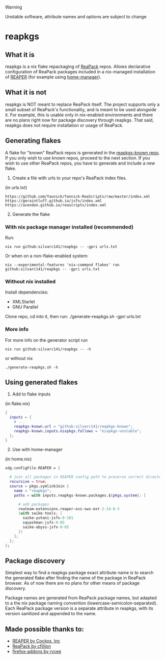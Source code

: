 >[!Warning]
>Unstable software, attribute names and options are subject to change

# reapkgs

## What it is

reapkgs is a nix flake repackaging of [ReaPack](https://reapack.com) repos. Allows declarative configuration of ReaPack packages included in a nix-managed installation of [REAPER](https://www.reaper.fm) (for example using [home-manager](https://github.com/nix-community/home-manager)).

## What it is not

reapkgs is NOT meant to replace ReaPack itself. The project supports only a small subset of ReaPack's functionality, and is meant to be used alongside it. For example, this is usable only in nix-enabled environments and there are no plans right now for package discovery through reapkgs. That said, reapkgs does not require installation or usage of ReaPack.

## Generating flakes

A flake for "known" ReaPack repos is generated in the [reapkgs-known repo](https://github.com/silvarc141/reapkgs-known).
If you only wish to use known repos, proceed to the next section.
If you wish to use other ReaPack repos, you have to generate and include a new flake.

1. Create a file with urls to your repo's ReaPack index files.

(in urls.txt)
```
https://github.com/Yaunick/Yannick-ReaScripts/raw/master/index.xml
https://geraintluff.github.io/jsfx/index.xml
https://acendan.github.io/reascripts/index.xml
```
2. Generate the flake

### With nix package manager installed (recommended)

Run:
```
nix run github:silvarc141/reapkgs -- -gpri urls.txt
```

Or when on a non-flake-enabled system:
```
nix --experimental-features 'nix-command flakes' run github:silvarc141/reapkgs -- -gpri urls.txt
```

### Without nix installed

Install dependencies:
- XMLStarlet
- GNU Parallel

Clone repo, cd into it, then run:
./generate-reapkgs.sh -gpri urls.txt

### More info

For more info on the generator script run
```
nix run github:silvarc141/reapkgs -- -h
```
or without nix
```
./generate-reapkgs.sh -h
```

## Using generated flakes

1. Add to flake inputs

(in flake.nix)
```nix
{
  inputs = {
    # ...
    reapkgs-known.url = "github:silvarc141/reapkgs-known";
    reapkgs-known.inputs.nixpkgs.follows = "nixpkgs-unstable";
  };
}
```
2. Use with home-manager

(in home.nix)
```nix
xdg.configFile.REAPER = {

  # join all packages in REAPER config path to preserve correct directory structure
  recursive = true;
  source = pkgs.symlinkJoin {
    name = "reapkgs";
    paths = with inputs.reapkgs-known.packages.${pkgs.system}; [

      # add packages
      reateam-extensions.reaper-oss-sws-ext-2-14-0-3
      (with saike-tools; [
        saike-yutani-jsfx-0-101
        squashman-jsfx-0-85
        saike-abyss-jsfx-0-05
      ])
    ];
  };
};
```

## Package discovery

Simplest way to find a reapkgs package exact attribute name is to search the generated flake after finding the name of the package in ReaPack browser.
As of now there are no plans for other means of package discovery.

Package names are generated from ReaPack package names, but adapted to a the nix package naming convention (lowercase-semicolon-separated).
Each ReaPack package version is a separate attribute in reapkgs, with its version sanitized and appended to the name.

## Made possible thanks to:

- [REAPER by Cockos, Inc](https://www.reaper.fm)
- [ReaPack by cfillion](https://github.com/cfillion/reapack)
- [firefox-addons by rycee](https://gitlab.com/rycee/nur-expressions/-/blob/master/pkgs/firefox-addons)
